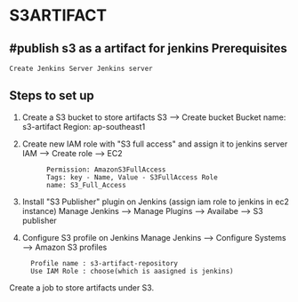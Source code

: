 # S3ARTIFACT
#publish s3 as a artifact for jenkins
Prerequisites
---------------
    Create Jenkins Server Jenkins server
   
   Steps to set up
   ---------------
  1. Create a S3 bucket to store artifacts
         S3 --> Create bucket
         Bucket name: s3-artifact 
         Region: ap-southeast1
  2.  Create new IAM role with "S3 full access" and assign it to jenkins server
           IAM --> Create role --> EC2

                Permission: AmazonS3FullAccess 
                Tags: key - Name, Value - S3FullAccess Role 
                name: S3_Full_Access
3)  Install "S3 Publisher" plugin on Jenkins   (assign iam role to jenkins in ec2 instance)
    Manage Jenkins --> Manage Plugins --> Availabe --> S3 publisher

4)  Configure S3 profile on Jenkins
    Manage Jenkins --> Configure Systems --> Amazon S3 profiles

          Profile name : s3-artifact-repository 
          Use IAM Role : choose(which is aasigned is jenkins)

Create a job to store artifacts under S3.
       
